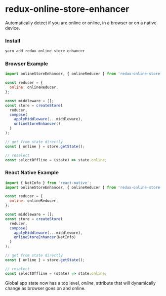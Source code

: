 # redux-online-store-enhancer
Automatically detect if you are online or online, in a browser or on a native device.

### Install

```js
yarn add redux-online-store-enhancer
```

### Browser Example

```js
import onlineStoreEnhancer, { onlineReducer } from 'redux-online-store-enhancer';

const reducer = {
  online: onlineReducer,
};

const middleware = [];
const store = createStore(
  reducer,
  compose(
    applyMiddleware(...middleware),
    onlineStoreEnhancer()
  )
);

// get from state directly
const { online } = store.getState();

// reselect
const selectOffline = (state) => state.online;
```

### React Native Example

```js
import { NetInfo } from 'react-native';
import onlineStoreEnhancer, { onlineReducer } from 'redux-online-store-enhancer';

const reducer = {
  online: onlineReducer,
};

const middleware = [];
const store = createStore(
  reducer,
  compose(
    applyMiddleware(...middleware),
    onlineStoreEnhancer(NetInfo)
  )
);

// get from state directly
const { online } = store.getState();

// reselect
const selectOffline = (state) => state.online;
```

Global app state now has a top level, _online_, attribute that will dynamically change as browser goes on and online.
